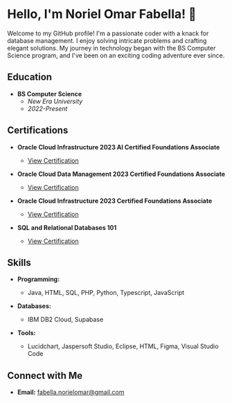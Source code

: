 # Hello, I'm Noriel Omar Fabella! 👋

Welcome to my GitHub profile! I'm a passionate coder with a knack for database management. I enjoy solving intricate problems and crafting elegant solutions. My journey in technology began with the BS Computer Science program, and I've been on an exciting coding adventure ever since.

## Education

- **BS Computer Science**
  - *New Era University*
  - *2022-Present*

## Certifications

- **Oracle Cloud Infrastructure 2023 AI Certified Foundations Associate**
  - [View Certification](https://catalog-education.oracle.com/pls/certview/sharebadge?id=AB8390F0E618D28C1007A606D13C598B79302377C897EA7DF6BD224630CE5F21)
  
- **Oracle Cloud Data Management 2023 Certified Foundations Associate**
  - [View Certification](https://catalog-education.oracle.com/pls/certview/sharebadge?id=57A8EB50EA9500CA0B8F3B0FD2F3B8270A66EB787F0CCB29F0B125B1F72A011D)
  
- **Oracle Cloud Infrastructure 2023 Certified Foundations Associate**
  - [View Certification](https://catalog-education.oracle.com/pls/certview/sharebadge?id=EEC19BEF736769292C30A7CADC7118FB2B84B24F925488AF8187B5EDB4B78FF5)
  
- **SQL and Relational Databases 101**
  - [View Certification](https://courses.cognitiveclass.ai/certificates/0a71f5ef4f224b179a2f001ca4337f39)

## Skills

- **Programming:**
  - Java, HTML, SQL, PHP, Python, Typescript, JavaScript 

- **Databases:**
  - IBM DB2 Cloud, Supabase

- **Tools:**
  - Lucidchart, Jaspersoft Studio, Eclipse, HTML, Figma, Visual Studio Code

## Connect with Me

- **Email:** fabella.norielomar@gmail.com
